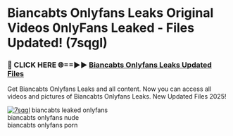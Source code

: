 # Biancabts Onlyfans Leaks Original Videos 0nlyFans Leaked - Files Updated! (7sqgl)

<h3>🔴 CLICK HERE 🌐==►► <a href="https://tinyurl.com/x26r9saj" rel="nofollow">Biancabts Onlyfans Leaks Updated Files</a></h3>

Get Biancabts Onlyfans Leaks and all content. Now you can access all videos and pictures of Biancabts Onlyfans Leaks. New Updated Files 2025!

[![7sqgl](https://i.imgur.com/LkgZPqh.gif)](https://tinyurl.com/x26r9saj)
biancabts leaked onlyfans<br>
biancabts onlyfans nude<br>
biancabts onlyfans porn